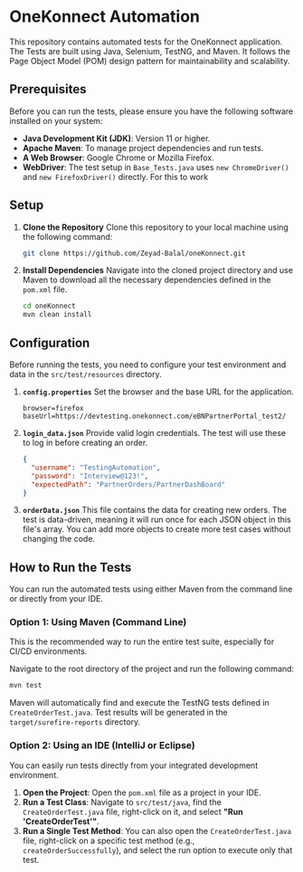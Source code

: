 
# OneKonnect Automation

This repository contains automated tests for the OneKonnect application. The Tests are built using Java, Selenium, TestNG, and Maven. It follows the Page Object Model (POM) design pattern for maintainability and scalability.

## Prerequisites

Before you can run the tests, please ensure you have the following software installed on your system:

* **Java Development Kit (JDK)**: Version 11 or higher.
* **Apache Maven**: To manage project dependencies and run tests.
* **A Web Browser**: Google Chrome or Mozilla Firefox.
* **WebDriver**: The test setup in `Base_Tests.java` uses `new ChromeDriver()` and `new FirefoxDriver()` directly. For this to work

## Setup

1.  **Clone the Repository**
    Clone this repository to your local machine using the following command:

    ```bash
    git clone https://github.com/Zeyad-Balal/oneKonnect.git
    ```

2.  **Install Dependencies**
    Navigate into the cloned project directory and use Maven to download all the necessary dependencies defined in the `pom.xml` file.

    ```bash
    cd oneKonnect
    mvn clean install
    ```

## Configuration

Before running the tests, you need to configure your test environment and data in the `src/test/resources` directory.

1.  **`config.properties`**
    Set the browser and the base URL for the application.

    ```properties
    browser=firefox
    baseUrl=https://devtesting.onekonnect.com/eBNPartnerPortal_test2/
    ```

2.  **`login_data.json`**
    Provide valid login credentials. The test will use these to log in before creating an order.

    ```json
    {
      "username": "TestingAutomation",
      "password": "Interview@123!",
      "expectedPath": "PartnerOrders/PartnerDashBoard"
    }
    ```

3.  **`orderData.json`**
    This file contains the data for creating new orders. The test is data-driven, meaning it will run once for each JSON object in this file's array. You can add more objects to create more test cases without changing the code.

## How to Run the Tests

You can run the automated tests using either Maven from the command line or directly from your IDE.

### Option 1: Using Maven (Command Line)

This is the recommended way to run the entire test suite, especially for CI/CD environments.

Navigate to the root directory of the project and run the following command:

```bash
mvn test
```

Maven will automatically find and execute the TestNG tests defined in `CreateOrderTest.java`. Test results will be generated in the `target/surefire-reports` directory.

### Option 2: Using an IDE (IntelliJ or Eclipse)

You can easily run tests directly from your integrated development environment.

1.  **Open the Project**: Open the `pom.xml` file as a project in your IDE.
2.  **Run a Test Class**: Navigate to `src/test/java`, find the `CreateOrderTest.java` file, right-click on it, and select **"Run 'CreateOrderTest'"**.
3.  **Run a Single Test Method**: You can also open the `CreateOrderTest.java` file, right-click on a specific test method (e.g., `createOrderSuccessfully`), and select the run option to execute only that test.